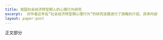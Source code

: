 ```yaml
---
title: 我国社会经济转型期人的心理行为研究
excerpt:  对作者近年在“社会经济转型期心理行为”的研究进展进行了简略的介绍，具体内容包括：组织变革及适应、变革领导者的胜任特征、员工再就业心理适应、激励机制问题、科技创新中的行为评价以及证券市场的个体投资者心理行为等问题及管理对策。最后，提出了进一步开展我国社会经济转型期行为研究需要关注的问题及建议。
layout: paper-post
---
```

正文部分